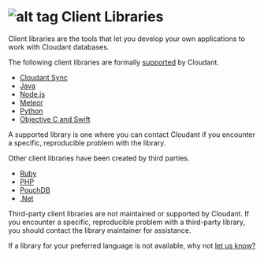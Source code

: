 # ![alt tag](images/libraries_icon.png) Client Libraries

Client libraries are the tools that let you develop your own applications to work with Cloudant databases.

The following client libraries are formally [supported](libraries.html#supported-client-libraries) by Cloudant.

-	[Cloudant Sync](libraries-sync.html)
-	[Java](libraries-java.html)
-	[Node.js](libraries-nodejs.html)
-	[Meteor](libraries-meteor.html)
-	[Python](libraries-python.html)
-	[Objective C and Swift](libraries-iOS.html)

A supported library is one where you can contact Cloudant if you encounter a specific, reproducible problem with the library.

Other client libraries have been created by third parties.

- [Ruby](libraries-ruby.html)
- [PHP](libraries-php.html)
- [PouchDB](libraries-nodejs.html#PouchDB)
- [.Net](libraries-dotnet.html)

<aside class="warning" role="complementary" aria-label="notmaintained">Third-party client libraries are not maintained or supported by Cloudant.
If you encounter a specific, reproducible problem with a third-party library,
you should contact the library maintainer for assistance.</aside> 

If a library for your preferred language is not available,
why not [let us know?](https://github.com/cloudant-labs/slate/issues)
